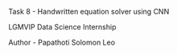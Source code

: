 Task 8 - Handwritten equation solver using CNN

LGMVIP Data Science Internship

Author - Papathoti Solomon Leo
